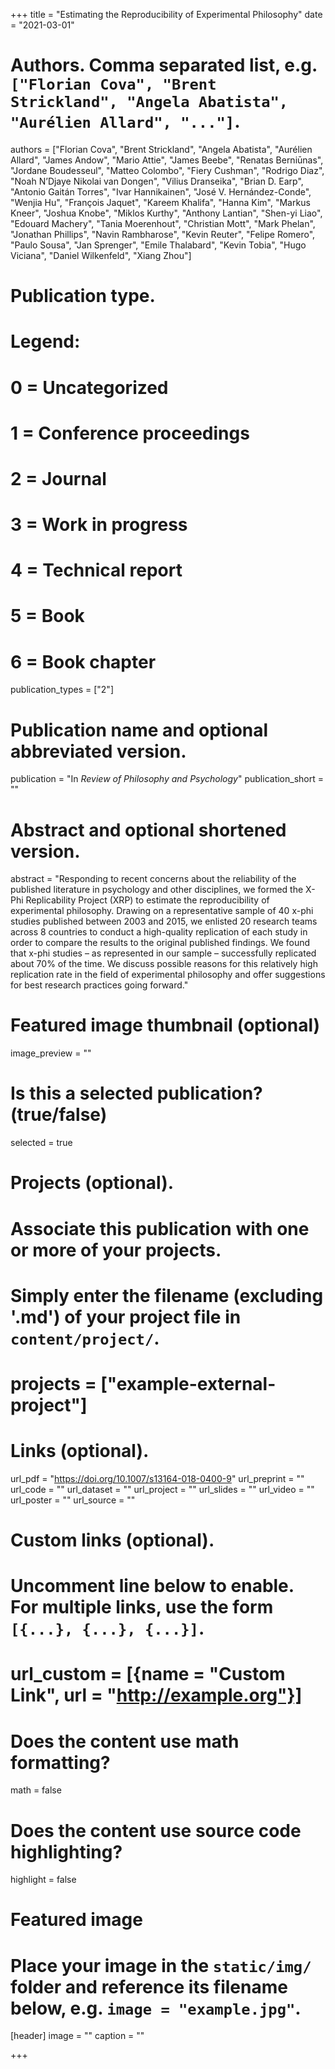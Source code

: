 +++
title = "Estimating the Reproducibility of Experimental Philosophy"
date = "2021-03-01"

# Authors. Comma separated list, e.g. `["Florian Cova", "Brent Strickland", "Angela Abatista", "Aurélien Allard", "..."]`.
authors = ["Florian Cova", "Brent Strickland", "Angela Abatista", "Aurélien Allard", "James Andow", "Mario Attie", "James Beebe", "Renatas Berniūnas", "Jordane Boudesseul", "Matteo Colombo", "Fiery Cushman", "Rodrigo Diaz", "Noah N’Djaye Nikolai van Dongen", "Vilius Dranseika", "Brian D. Earp", "Antonio Gaitán Torres", "Ivar Hannikainen", "José V. Hernández-Conde", "Wenjia Hu", "François Jaquet", "Kareem Khalifa", "Hanna Kim", "Markus Kneer", "Joshua Knobe", "Miklos Kurthy", "Anthony Lantian", "Shen-yi Liao", "Edouard Machery", "Tania Moerenhout", "Christian Mott", "Mark Phelan", "Jonathan Phillips", "Navin Rambharose", "Kevin Reuter", "Felipe Romero", "Paulo Sousa", "Jan Sprenger", "Emile Thalabard", "Kevin Tobia", "Hugo Viciana", "Daniel Wilkenfeld", "Xiang Zhou"]

# Publication type.
# Legend:
# 0 = Uncategorized
# 1 = Conference proceedings
# 2 = Journal
# 3 = Work in progress
# 4 = Technical report
# 5 = Book
# 6 = Book chapter
publication_types = ["2"]

# Publication name and optional abbreviated version.
publication = "In *Review of Philosophy and Psychology*"
publication_short = ""

# Abstract and optional shortened version.
abstract = "Responding to recent concerns about the reliability of the published literature in psychology and other disciplines, we formed the X-Phi Replicability Project (XRP) to estimate the reproducibility of experimental philosophy. Drawing on a representative sample of 40 x-phi studies published between 2003 and 2015, we enlisted 20 research teams across 8 countries to conduct a high-quality replication of each study in order to compare the results to the original published findings. We found that x-phi studies – as represented in our sample – successfully replicated about 70% of the time. We discuss possible reasons for this relatively high replication rate in the field of experimental philosophy and offer suggestions for best research practices going forward."

# Featured image thumbnail (optional)
image_preview = ""

# Is this a selected publication? (true/false)
selected = true

# Projects (optional).
#   Associate this publication with one or more of your projects.
#   Simply enter the filename (excluding '.md') of your project file in `content/project/`.
# projects = ["example-external-project"]

# Links (optional).
url_pdf = "https://doi.org/10.1007/s13164-018-0400-9"
url_preprint = ""
url_code = ""
url_dataset = ""
url_project = ""
url_slides = ""
url_video = ""
url_poster = ""
url_source = ""

# Custom links (optional).
#   Uncomment line below to enable. For multiple links, use the form `[{...}, {...}, {...}]`.
# url_custom = [{name = "Custom Link", url = "http://example.org"}]

# Does the content use math formatting?
math = false

# Does the content use source code highlighting?
highlight = false

# Featured image
# Place your image in the `static/img/` folder and reference its filename below, e.g. `image = "example.jpg"`.
[header]
image = ""
caption = ""

+++